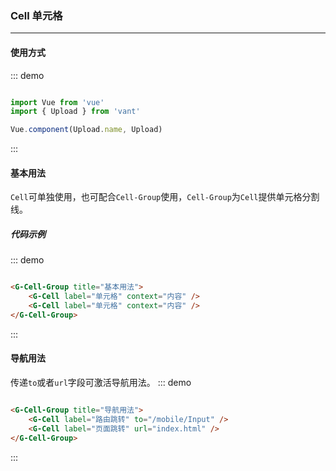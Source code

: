 <!--
 * @Descripttion: 
 * @Author: Fone丶峰
 * @LastModifiedBy: Fone丶峰
 * @Date: 2019-08-21 18:04:47
 * @LastEditors: Fone丶峰
 * @LastEditTime: 2019-08-22 16:24:59
 * @email: 15921712019@163.com
 * @gitHub: https://github.com/FoneQinrf
 -->
### Cell 单元格
---

#### 使用方式
::: demo
```js

import Vue from 'vue'
import { Upload } from 'vant'

Vue.component(Upload.name, Upload)

```
:::

#### 基本用法
```Cell```可单独使用，也可配合```Cell-Group```使用，```Cell-Group```为```Cell```提供单元格分割线。
##### 代码示例
::: demo
```html

<G-Cell-Group title="基本用法">
    <G-Cell label="单元格" context="内容" />
    <G-Cell label="单元格" context="内容" />
</G-Cell-Group>

```
:::

#### 导航用法
传递`to`或者`url`字段可激活导航用法。
::: demo
```html

<G-Cell-Group title="导航用法">
    <G-Cell label="路由跳转" to="/mobile/Input" />
    <G-Cell label="页面跳转" url="index.html" />
</G-Cell-Group>

```
:::